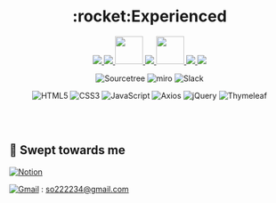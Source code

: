 <div align="center">
  
<h1>:rocket:Experienced</h1>
    
<p align="center">
  <a href="https://skillicons.dev">
    <img src="https://skillicons.dev/icons?i=java" />
    <img src="https://skillicons.dev/icons?i=spring"/>
    <img src="https://user-images.githubusercontent.com/25181517/183891303-41f257f8-6b3d-487c-aa56-c497b880d0fb.png" width="50" height="50"/>
    <img src="https://skillicons.dev/icons?i=mysql"/>
    <img src="https://user-images.githubusercontent.com/25181517/117208736-bdedc080-adf5-11eb-912f-61c7d43705f6.png" width="50" height="50"/>
    <img src="https://skillicons.dev/icons?i=postman,git,eclipse,vscode,idea"/>   
    <img src="https://skillicons.dev/icons?i=aws"/>
  </a><br> 
</p> 
  
![Sourcetree](https://img.shields.io/badge/Sourcetree-0052CC.svg?style=for-the-badge&logo=Sourcetree&logoColor=white)
![miro](https://img.shields.io/badge/miro-050038?style=for-the-badge&logo=miro&logoColor=white)
![Slack](https://img.shields.io/badge/Slack-4A154B?style=for-the-badge&logo=slack&logoColor=white) 
      
![HTML5](https://img.shields.io/badge/html5-%23E34F26.svg?style=for-the-badge&logo=html5&logoColor=white)
![CSS3](https://img.shields.io/badge/css3-%231572B6.svg?style=for-the-badge&logo=css3&logoColor=white)
![JavaScript](https://img.shields.io/badge/javascript-%23323330.svg?style=for-the-badge&logo=javascript&logoColor=%23F7DF1E)
![Axios](https://img.shields.io/badge/Axios-5A29E4.svg?style=for-the-badge&logo=Axios&logoColor=white)
![jQuery](https://img.shields.io/badge/jquery-%230769AD.svg?style=for-the-badge&logo=jquery&logoColor=white)
![Thymeleaf](https://img.shields.io/badge/Thymeleaf-%23005C0F.svg?style=for-the-badge&logo=Thymeleaf&logoColor=white)  

</div>

<br><br>

## :ocean: Swept towards me
[![Notion](https://img.shields.io/badge/Portfolio-%23000000.svg?style=for-the-badge&logo=notion&logoColor=white&link=https://www.notion.so/4435c44ce6ec458894335087f9c197ae?pvs=4)](https://www.notion.so/4435c44ce6ec458894335087f9c197ae?pvs=4) 

[![Gmail](https://img.shields.io/badge/Gmail-d14836?style=flat-square&logo=Gmail&logoColor=white&link=mailto:so222234@gmail.com)](mailto:so222234@gmail.com) : so222234@gmail.com
